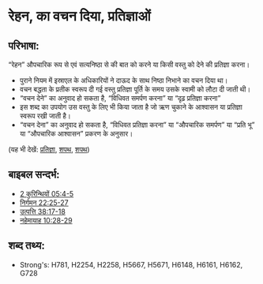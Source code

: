 # रेहन, का वचन दिया, प्रतिज्ञाओं #

## परिभाषा: ##

“रेहन” औपचारिक रूप से एवं सत्यनिष्ठा से की बात को करने या किसी वस्तु को देने की प्रतिज्ञा करना।

* पुराने नियम में इस्राएल के अधिकारियों ने दाऊद के साथ निष्ठा निभाने का वचन दिया था।
* वचन बद्धता के प्रतीक स्वरूप दी गई वस्तु प्रतिज्ञा पूर्ति के समय उसके स्वामी को लौटा दी जाती थी।
* “वचन देने” का अनुवाद हो सकता है, “विधिवत समर्पण करना” या “दृढ़ प्रतिज्ञा करना”
* इस शब्द का उपयोग उस वस्तु के लिए भी किया जाता है जो ऋण चुकाने के आश्वासन या प्रतिज्ञा स्वरूप रखी जाती है।
* “वचन देना” का अनुवाद हो सकता है, “विधिवत प्रतिज्ञा करना” या “औपचारिक समर्पण” या “प्रति भू” या “औपचारिक आश्वासन” प्रकरण के अनुसार।

(यह भी देखें: [प्रतिज्ञा](../kt/promise.md), [शपथ](../other/oath.md), [शपथ](../kt/vow.md))

## बाइबल सन्दर्भ: ##

* [2 कुरिन्थियों 05:4-5](rc://hi/tn/help/2co/05/04)
* [निर्गमन 22:25-27](rc://hi/tn/help/exo/22/25)
* [उत्पत्ति 38:17-18](rc://hi/tn/help/gen/38/17)
* [नहेमायाह 10:28-29](rc://hi/tn/help/neh/10/28)

## शब्द तथ्य: ##

* Strong's: H781, H2254, H2258, H5667, H5671, H6148, H6161, H6162, G728
